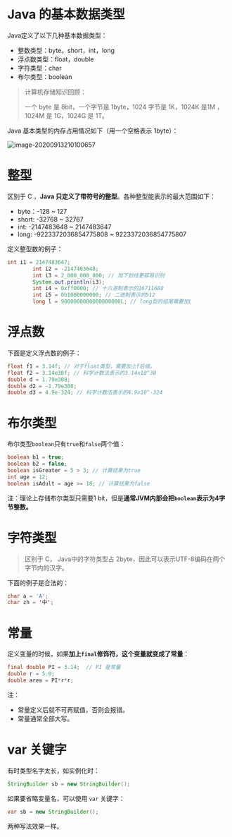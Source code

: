 # Java 的基本数据类型

Java定义了以下几种基本数据类型：

- 整数类型：byte，short，int，long
- 浮点数类型：float，double
- 字符类型：char
- 布尔类型：boolean



> 计算机存储知识回顾：
>
> 一个 byte 是 8bit，一个字节是 1byte，1024 字节是 1K，1024K 是1M ，1024M 是 1G，1024G 是 1T。



Java 基本类型的内存占用情况如下（用一个空格表示 1byte）：

![image-20200913210100657](https://gitee.com/llillz/images/raw/master/image-20200913210100657.png)



# 整型

区别于 C ，**Java 只定义了带符号的整型**。各种整型能表示的最大范围如下：

- byte：-128 ~ 127
- short: -32768 ~ 32767
- int: -2147483648 ~ 2147483647
- long: -9223372036854775808 ~ 9223372036854775807



定义整型数的例子：

```java
int i1 = 2147483647;
        int i2 = -2147483648;
        int i3 = 2_000_000_000; // 加下划线更容易识别
        System.out.println(i3);
        int i4 = 0xff0000; // 十六进制表示的16711680
        int i5 = 0b1000000000; // 二进制表示的512
        long l = 9000000000000000000L; // long型的结尾需要加L
```



# 浮点数

下面是定义浮点数的例子：

```java
float f1 = 3.14f; // 对于float类型，需要加上f后缀。
float f2 = 3.14e38f; // 科学计数法表示的3.14x10^38
double d = 1.79e308;
double d2 = -1.79e308;
double d3 = 4.9e-324; // 科学计数法表示的4.9x10^-324
```



# 布尔类型

布尔类型`boolean`只有`true`和`false`两个值：

```java
boolean b1 = true;
boolean b2 = false;
boolean isGreater = 5 > 3; // 计算结果为true
int age = 12;
boolean isAdult = age >= 18; // 计算结果为false
```

注：理论上存储布尔类型只需要1 bit，但是**通常JVM内部会把`boolean`表示为4字节整数。**



# 字符类型

> 区别于 C， Java中的字符类型占 2byte，因此可以表示UTF-8编码在两个字节内的汉字。

下面的例子是合法的：

```java
char a = 'A';
char zh = '中';
```



# 常量

定义变量的时候，如果**加上`final`修饰符，这个变量就变成了常量**：

```	java
final double PI = 3.14;  // PI 是常量
double r = 5.0;
double area = PI*r*r;
```

注：

- 常量定义后就不可再赋值，否则会报错。
- 常量通常全部大写。



# var 关键字

有时类型名字太长，如实例化时：

```java
StringBuilder sb = new StringBuilder();
```

如果要省略变量名，可以使用 `var` 关键字：

```java
var sb = new StringBuilder();
```

两种写法效果一样。

